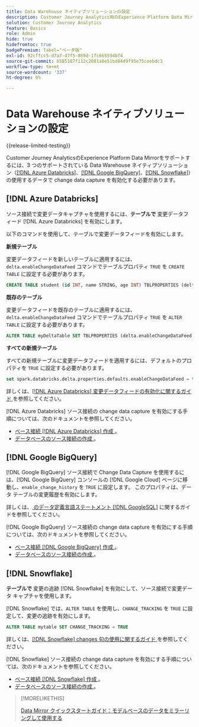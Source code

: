 ```yaml
---
title: Data Warehouse ネイティブソリューションの設定
description: Customer Journey Analytics用のExperience Platform Data Mirrorの Data Warehouse ネイティブソリューションを設定する方法を理解します
solution: Customer Journey Analytics
feature: Basics
role: Admin
hide: true
hidefromtoc: true
badgePremium: label="ベータ版"
exl-id: 92cffcc5-d7a7-47f5-869d-1fc665594bf4
source-git-commit: b585187f112c2081a8e51bd84d9f95e75ceebdc3
workflow-type: tm+mt
source-wordcount: '337'
ht-degree: 0%

---
```


# Data Warehouse ネイティブソリューションの設定

{{release-limited-testing}}

Customer Journey AnalyticsのExperience Platform Data Mirrorをサポートするには、3 つのサポートされている Data Warehouse ネイティブソリューション（[[!DNL Azure Databricks]](#azure-databricks)、[[!DNL Google BigQuery]](#google-bigquery)、[[!DNL Snowflake]](#snowflake)）の使用するデータで change data capture を有効化する必要があります。


## [!DNL Azure Databricks]

ソース接続で変更データキャプチャを使用するには、**テーブルで** 変更データフィード [!DNL Azure Databricks] を有効にします。

以下のコマンドを使用して、テーブルで変更データフィードを有効にします。

**新規テーブル**

変更データフィードを新しいテーブルに適用するには、`delta.enableChangeDataFeed` コマンドでテーブルプロパティ `TRUE` を `CREATE TABLE` に設定する必要があります。

```sql
CREATE TABLE student (id INT, name STRING, age INT) TBLPROPERTIES (delta.enableChangeDataFeed = true)
```

**既存のテーブル**

変更データフィードを既存のテーブルに適用するには、`delta.enableChangeDataFeed` コマンドでテーブルプロパティ `TRUE` を `ALTER TABLE` に設定する必要があります。

```sql
ALTER TABLE myDeltaTable SET TBLPROPERTIES (delta.enableChangeDataFeed = true)
```

**すべての新規テーブル**

すべての新規テーブルに変更データフィードを適用するには、デフォルトのプロパティを `TRUE` に設定する必要があります。

```sql
set spark.databricks.delta.properties.defaults.enableChangeDataFeed = true;
```

詳しくは、[[!DNL Azure Databricks]  変更データフィードの有効化に関するガイド ](https://docs.databricks.com/aws/en/delta/delta-change-data-feed#enable-change-data-feed) を参照してください。

[!DNL Azure Databricks] ソース接続の change data capture を有効にする手順については、次のドキュメントを参照してください。

* [ ベース接続  [!DNL Azure Databricks]  作成 ](https://experienceleague.adobe.com/ja/docs/experience-platform/sources/api-tutorials/create/databases/databricks)。
* [ データベースのソース接続の作成 ](https://experienceleague.adobe.com/ja/docs/experience-platform/sources/api-tutorials/collect/database-nosql#create-a-source-connection)。

## [!DNL Google BigQuery]

[!DNL Google BigQuery] ソース接続で Change Data Capture を使用するには、[!DNL Google BigQuery] コンソールの [!DNL Google Cloud] ページに移動し、`enable_change_history` を `TRUE` に設定します。 このプロパティは、データ テーブルの変更履歴を有効にします。

詳しくは、[ のデータ定義言語ステートメント  [!DNL GoogleSQL]](https://cloud.google.com/bigquery/docs/reference/standard-sql/data-definition-language#table_option_list) に関するガイドを参照してください。

[!DNL Google BigQuery] ソース接続の change data capture を有効にする手順については、次のドキュメントを参照してください。

* [ ベース接続  [!DNL Google BigQuery]  作成 ](https://experienceleague.adobe.com/ja/docs/experience-platform/sources/api-tutorials/create/databases/bigquery)。
* [ データベースのソース接続の作成 ](https://experienceleague.adobe.com/ja/docs/experience-platform/sources/api-tutorials/collect/database-nosql#create-a-source-connection)。

## [!DNL Snowflake]

**テーブルで** 変更の追跡 [!DNL Snowflake] を有効にして、ソース接続で変更データ キャプチャを使用します。

[!DNL Snowflake] では、`ALTER TABLE` を使用し、`CHANGE_TRACKING` を `TRUE` に設定して、変更の追跡を有効にします。

```sql
ALTER TABLE mytable SET CHANGE_TRACKING = TRUE
```

詳しくは、[[!DNL Snowflake] changes 句の使用に関するガイド ](https://docs.snowflake.com/en/sql-reference/constructs/changes#usage-notes) を参照してください。

[!DNL Snowflake] ソース接続の change data capture を有効にする手順については、次のドキュメントを参照してください。

* [ ベース接続  [!DNL Snowflake]  作成 ](https://experienceleague.adobe.com/ja/docs/experience-platform/sources/api-tutorials/create/databases/snowflake)。
* [ データベースのソース接続の作成 ](https://experienceleague.adobe.com/ja/docs/experience-platform/sources/api-tutorials/collect/database-nosql#create-a-source-connection)。


>[!MORELIKETHIS]
>
>[Data Mirror クイックスタートガイド：モデルベースのデータをミラーリングして使用する ](model-based.md)
>
